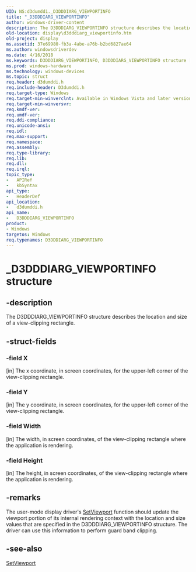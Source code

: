 ```yaml
---
UID: NS:d3dumddi._D3DDDIARG_VIEWPORTINFO
title: "_D3DDDIARG_VIEWPORTINFO"
author: windows-driver-content
description: The D3DDDIARG_VIEWPORTINFO structure describes the location and size of a view-clipping rectangle.
old-location: display\d3dddiarg_viewportinfo.htm
old-project: display
ms.assetid: 37e69980-fb3a-4abe-a76b-b2bd6827ae64
ms.author: windowsdriverdev
ms.date: 4/16/2018
ms.keywords: D3DDDIARG_VIEWPORTINFO, D3DDDIARG_VIEWPORTINFO structure [Display Devices], UMDisplayDriver_param_Structs_ece888d8-61e4-4e7f-b052-c6e0169a6a97.xml, _D3DDDIARG_VIEWPORTINFO, d3dumddi/D3DDDIARG_VIEWPORTINFO, display.d3dddiarg_viewportinfo
ms.prod: windows-hardware
ms.technology: windows-devices
ms.topic: struct
req.header: d3dumddi.h
req.include-header: D3dumddi.h
req.target-type: Windows
req.target-min-winverclnt: Available in Windows Vista and later versions of the Windows operating systems.
req.target-min-winversvr: 
req.kmdf-ver: 
req.umdf-ver: 
req.ddi-compliance: 
req.unicode-ansi: 
req.idl: 
req.max-support: 
req.namespace: 
req.assembly: 
req.type-library: 
req.lib: 
req.dll: 
req.irql: 
topic_type:
-	APIRef
-	kbSyntax
api_type:
-	HeaderDef
api_location:
-	d3dumddi.h
api_name:
-	D3DDDIARG_VIEWPORTINFO
product:
- Windows
targetos: Windows
req.typenames: D3DDDIARG_VIEWPORTINFO
---
```


# _D3DDDIARG_VIEWPORTINFO structure


## -description


The D3DDDIARG_VIEWPORTINFO structure describes the location and size of a view-clipping rectangle. 


## -struct-fields




### -field X

[in] The x coordinate, in screen coordinates, for the upper-left corner of the view-clipping rectangle.


### -field Y

[in] The y coordinate, in screen coordinates, for the upper-left corner of the view-clipping rectangle.


### -field Width

[in] The width, in screen coordinates, of the view-clipping rectangle where the application is rendering.


### -field Height

[in] The height, in screen coordinates, of the view-clipping rectangle where the application is rendering.


## -remarks



The user-mode display driver's <a href="https://msdn.microsoft.com/ef0847a3-d4f5-4a9e-a041-1b8f8523fdf7">SetViewport</a> function should update the viewport portion of its internal rendering context with the location and size values that are specified in the D3DDDIARG_VIEWPORTINFO structure. The driver can use this information to perform guard band clipping.




## -see-also




<a href="https://msdn.microsoft.com/ef0847a3-d4f5-4a9e-a041-1b8f8523fdf7">SetViewport</a>
 

 

